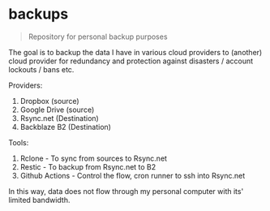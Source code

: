 # backups
> Repository for personal backup purposes

The goal is to backup the data I have in various cloud providers to (another) cloud provider for redundancy and protection against disasters / account lockouts / bans etc.

Providers:
1. Dropbox (source)
2. Google Drive (source)
3. Rsync.net (Destination)
4. Backblaze B2 (Destination)

Tools:
1. Rclone - To sync from sources to Rsync.net
2. Restic - To backup from Rsync.net to B2
3. Github Actions - Control the flow, cron runner to ssh into Rsync.net

In this way, data does not flow through my personal computer with its' limited bandwidth.
